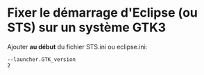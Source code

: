 # Fixer le démarrage d'Eclipse (ou STS) sur un système GTK3

Ajouter **au début** du fichier STS.ini ou eclipse.ini:

	--launcher.GTK_version
	2
